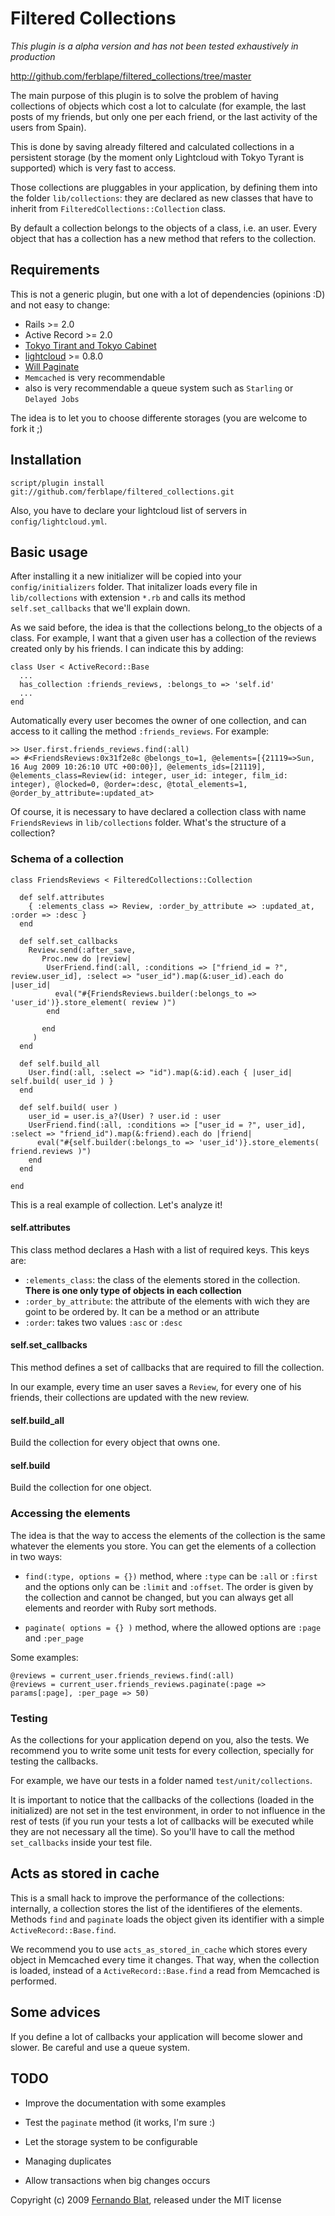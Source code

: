 # Filtered Collections

_This plugin is a alpha version and has not been tested exhaustively in production_

http://github.com/ferblape/filtered_collections/tree/master

The main purpose of this plugin is to solve the problem of having collections of objects which cost a lot to calculate (for example, the last posts of my friends, but only one per each friend, or the last activity of the users from Spain). 

This is done by saving already filtered and calculated collections in a persistent storage (by the moment only Lightcloud with Tokyo Tyrant is supported) which is very fast to access.

Those collections are pluggables in your application, by defining them into the folder `lib/collections`: they are declared as new classes that have to inherit from `FilteredCollections::Collection` class.

By default a collection belongs to the objects of a class, i.e. an user. Every object that has a collection has a new method that refers to the collection.

## Requirements

This is not a generic plugin, but one with a lot of dependencies (opinions :D) and not easy to change:

  - Rails >= 2.0
  - Active Record >= 2.0
  - [Tokyo Tirant and Tokyo Cabinet](http://tokyocabinet.sourceforge.net/tyrantdoc/)
  - [lightcloud](http://github.com/mitchellh/lightcloud/tree/master) >= 0.8.0
  - [Will Paginate](http://github.com/mislav/will_paginate/tree/master)
  - `Memcached` is very recommendable
  - also is very recommendable a queue system such as `Starling` or `Delayed Jobs`
  
The idea is to let you to choose differente storages (you are welcome to fork it ;)

## Installation

    script/plugin install git://github.com/ferblape/filtered_collections.git
    
Also, you have to declare your lightcloud list of servers in `config/lightcloud.yml`.
    
## Basic usage
    
After installing it a new initializer will be copied into your `config/initializers` folder. That initalizer loads every file in `lib/collections` with extension `*.rb` and calls its method `self.set_callbacks` that we'll explain down.

As we said before, the idea is that the collections belong_to the objects of a class. For example, I want that a given user has a collection of the reviews created only by his friends. I can indicate this by adding:

    class User < ActiveRecord::Base
      ...
      has_collection :friends_reviews, :belongs_to => 'self.id'
      ...
    end

Automatically every user becomes the owner of one collection, and can access to it calling the method `:friends_reviews`. For example:

    >> User.first.friends_reviews.find(:all)
    => #<FriendsReviews:0x31f2e8c @belongs_to=1, @elements=[{21119=>Sun, 16 Aug 2009 10:26:10 UTC +00:00}], @elements_ids=[21119], @elements_class=Review(id: integer, user_id: integer, film_id: integer), @locked=0, @order=:desc, @total_elements=1, @order_by_attribute=:updated_at>
    
Of course, it is necessary to have declared a collection class with name `FriendsReviews` in `lib/collections` folder. What's the structure of a collection?

### Schema of a collection

    class FriendsReviews < FilteredCollections::Collection
  
      def self.attributes
        { :elements_class => Review, :order_by_attribute => :updated_at, :order => :desc }
      end
    
      def self.set_callbacks
        Review.send(:after_save, 
           Proc.new do |review|
            UserFriend.find(:all, :conditions => ["friend_id = ?", review.user_id], :select => "user_id").map(&:user_id).each do |user_id|
              eval("#{FriendsReviews.builder(:belongs_to => 'user_id')}.store_element( review )")
            end
            
           end
         )
      end
  
      def self.build_all
        User.find(:all, :select => "id").map(&:id).each { |user_id| self.build( user_id ) }
      end

      def self.build( user )
        user_id = user.is_a?(User) ? user.id : user
        UserFriend.find(:all, :conditions => ["user_id = ?", user_id], :select => "friend_id").map(&:friend).each do |friend|
          eval("#{self.builder(:belongs_to => 'user_id')}.store_elements( friend.reviews )")
        end
      end
  
    end
    
This is a real example of collection. Let's analyze it!

#### self.attributes

This class method declares a Hash with a list of required keys. This keys are:

  - `:elements_class`: the class of the elements stored in the collection. **There is one only type of objects in each collection**
  - `:order_by_attribute`: the attribute of the elements with wich they are goint to be ordered by. It can be a method or an attribute
  - `:order`: takes two values `:asc` or `:desc`
  
#### self.set_callbacks

This method defines a set of callbacks that are required to fill the collection.

In our example, every time an user saves a `Review`, for every one of his friends, their collections are updated with the new review.  

#### self.build_all

Build the collection for every object that owns one.

#### self.build

Build the collection for one object.


### Accessing the elements

The idea is that the way to access the elements of the collection is the same whatever the elements you store. You can get the elements of a collection in two ways:

  - `find(:type, options = {})` method, where `:type` can be `:all` or `:first` and the options only can be `:limit` and `:offset`. The order is given by the collection and cannot be changed, but you can always get all elements and reorder with Ruby sort methods.
  
  - `paginate( options = {} )` method, where the allowed options are `:page` and `:per_page`
  
Some examples:

    @reviews = current_user.friends_reviews.find(:all)
    @reviews = current_user.friends_reviews.paginate(:page => params[:page], :per_page => 50)
    

### Testing

As the collections for your application depend on you, also the tests. We recommend you to write some unit tests for every collection, specially for testing the callbacks.

For example, we have our tests in a folder named `test/unit/collections`.

It is important to notice that the callbacks of the collections (loaded in the initialized) are not set in the test environment, in order to not influence in the rest of tests (if you run your tests a lot of callbacks will be executed while they are not necessary all the time). So you'll have to call the method `set_callbacks` inside your test file.


## Acts as stored in cache

This is a small hack to improve the performance of the collections: internally, a collection stores the list of the identifieres of the elements. Methods `find` and `paginate` loads the object given its identifier with a simple `ActiveRecord::Base.find`.

We recommend you to use `acts_as_stored_in_cache` which stores every object in Memcached every time it changes. That way, when the collection is loaded, instead of a `ActiveRecord::Base.find` a read from Memcached is performed.

## Some advices

If you define a lot of callbacks your application will become slower and slower. Be careful and use a queue system.


## TODO

  - Improve the documentation with some examples

  - Test the `paginate` method (it works, I'm sure :)
  
  - Let the storage system to be configurable

  - Managing duplicates
  
  - Allow transactions when big changes occurs

Copyright (c) 2009 [Fernando Blat](http://www.inwebwetrust.net), released under the MIT license